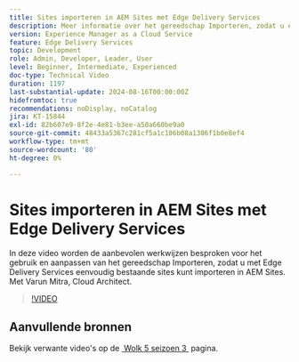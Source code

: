```yaml
---
title: Sites importeren in AEM Sites met Edge Delivery Services
description: Meer informatie over het gereedschap Importeren, zodat u eenvoudig sites kunt importeren in AEM Sites met Edge Delivery Services.
version: Experience Manager as a Cloud Service
feature: Edge Delivery Services
topic: Development
role: Admin, Developer, Leader, User
level: Beginner, Intermediate, Experienced
doc-type: Technical Video
duration: 1197
last-substantial-update: 2024-08-16T00:00:00Z
hidefromtoc: true
recommendations: noDisplay, noCatalog
jira: KT-15844
exl-id: 82b607e9-8f2e-4e81-b3ee-a50a660be9a0
source-git-commit: 48433a5367c281cf5a1c106b08a1306f1b0e8ef4
workflow-type: tm+mt
source-wordcount: '80'
ht-degree: 0%

---
```


# Sites importeren in AEM Sites met Edge Delivery Services

In deze video worden de aanbevolen werkwijzen besproken voor het gebruik en aanpassen van het gereedschap Importeren, zodat u met Edge Delivery Services eenvoudig bestaande sites kunt importeren in AEM Sites. Met Varun Mitra, Cloud Architect.

>[!VIDEO](https://video.tv.adobe.com/v/3431603/?learn=on)

## Aanvullende bronnen

Bekijk verwante video&#39;s op de [&#x200B; Wolk 5 seizoen 3 &#x200B;](../cloud5-season-3.md) pagina.
